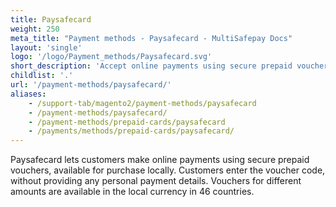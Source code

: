 ```yaml
---
title: Paysafecard
weight: 250
meta_title: "Payment methods - Paysafecard - MultiSafepay Docs"
layout: 'single'
logo: '/logo/Payment_methods/Paysafecard.svg'
short_description: 'Accept online payments using secure prepaid vouchers.'
childlist: '.'
url: '/payment-methods/paysafecard/'
aliases:
    - /support-tab/magento2/payment-methods/paysafecard
    - /payment-methods/paysafecard/
    - /payment-methods/prepaid-cards/paysafecard
    - /payments/methods/prepaid-cards/paysafecard/
---
```


Paysafecard lets customers make online payments using secure prepaid vouchers, available for purchase locally. Customers enter the voucher code, without providing any personal payment details. Vouchers for different amounts are available in the local currency in 46 countries.